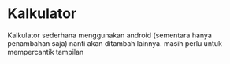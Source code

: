 # Kalkulator
Kalkulator sederhana menggunakan android (sementara hanya penambahan saja) nanti akan ditambah lainnya.
masih perlu untuk mempercantik tampilan
